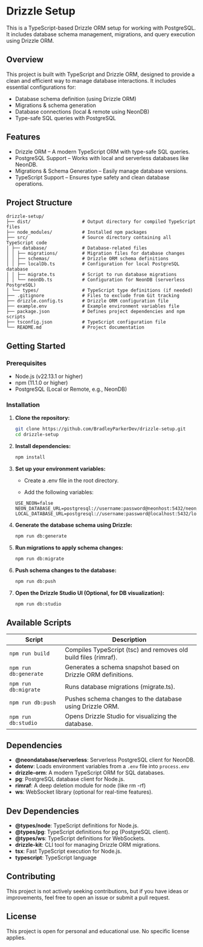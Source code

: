 # Drizzle Setup

This is a TypeScript-based Drizzle ORM setup for working with PostgreSQL. It includes database schema management, migrations, and query execution using Drizzle ORM.

## Overview

This project is built with TypeScript and Drizzle ORM, designed to provide a clean and efficient way to manage database interactions. It includes essential configurations for:

- Database schema definition (using Drizzle ORM)
- Migrations & schema generation
- Database connections (local & remote using NeonDB)
- Type-safe SQL queries with PostgreSQL

## Features

- Drizzle ORM – A modern TypeScript ORM with type-safe SQL queries.
- PostgreSQL Support – Works with local and serverless databases like NeonDB.
- Migrations & Schema Generation – Easily manage database versions.
- TypeScript Support – Ensures type safety and clean database operations.

## Project Structure
```
drizzle-setup/
├── dist/                   # Output directory for compiled TypeScript files
├── node_modules/           # Installed npm packages
├── src/                    # Source directory containing all TypeScript code
│ ├── database/             # Database-related files
│ │ ├── migrations/         # Migration files for database changes
│ │ ├── schemas/            # Drizzle ORM schema definitions
│ │ ├── localDb.ts          # Configuration for local PostgreSQL database
│ │ ├── migrate.ts          # Script to run database migrations
│ │ └── neonDb.ts           # Configuration for NeonDB (serverless PostgreSQL)
│ └── types/                # TypeScript type definitions (if needed)
├── .gitignore              # Files to exclude from Git tracking
├── drizzle.config.ts       # Drizzle ORM configuration file
├── example.env             # Example environment variables file
├── package.json            # Defines project dependencies and npm scripts
├── tsconfig.json           # TypeScript configuration file
└── README.md               # Project documentation

```

## Getting Started

### Prerequisites

- Node.js (v22.13.1 or higher)
- npm (11.1.0 or higher)
- PostgreSQL (Local or Remote, e.g., NeonDB)

### Installation

1. **Clone the repository:**

    ```sh
    git clone https://github.com/BradleyParkerDev/drizzle-setup.git
    cd drizzle-setup
    ```

2. **Install dependencies:**

    ```sh
    npm install
    ```

3. **Set up your environment variables:**
    - Create a .env file in the root directory.

    - Add the following variables:

    ```env
    USE_NEON=false
    NEON_DATABASE_URL=postgresql://username:password@neonhost:5432/neon_db
    LOCAL_DATABASE_URL=postgresql://username:password@localhost:5432/local_db
    ```

4. **Generate the database schema using Drizzle:**

    ```sh
    npm run db:generate
    ```

5. **Run migrations to apply schema changes:**

    ```sh
    npm run db:migrate
    ```

6. **Push schema changes to the database:**

    ```sh
    npm run db:push
    ```

7. **Open the Drizzle Studio UI (Optional, for DB visualization):**

    ```sh
    npm run db:studio
    ```

## Available Scripts

| Script                      | Description                                |
|------------------------------|--------------------------------------------|
| `npm run build` | Compiles TypeScript (tsc) and removes old build files (rimraf). |
| `npm run db:generate`        | Generates a schema snapshot based on Drizzle ORM definitions.               |
| `npm run db:migrate`        | Runs database migrations (migrate.ts).                  |
| `npm run db:push`        | Pushes schema changes to the database using Drizzle ORM.                  |
| `npm run db:studio`        | Opens Drizzle Studio for visualizing the database.                  |

## Dependencies

- **@neondatabase/serverless**: Serverless PostgreSQL client for NeonDB.
- **dotenv**: Loads environment variables from a `.env` file into `process.env`
- **drizzle-orm**: A modern TypeScript ORM for SQL databases.
- **pg**: PostgreSQL database client for Node.js.
- **rimraf**: A deep deletion module for node (like rm -rf)
- **ws**: WebSocket library (optional for real-time features).

## Dev Dependencies

- **@types/node**: TypeScript definitions for Node.js.
- **@types/pg**: TypeScript definitions for pg (PostgreSQL client).
- **@types/ws**: TypeScript definitions for WebSockets.
- **drizzle-kit**: CLI tool for managing Drizzle ORM migrations.
- **tsx**: Fast TypeScript execution for Node.js.
- **typescript**: TypeScript language

## Contributing

This project is not actively seeking contributions, but if you have ideas or improvements, feel free to open an issue or submit a pull request.

## License

This project is open for personal and educational use. No specific license applies.

